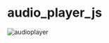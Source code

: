# audio_player_js
![audioplayer](https://user-images.githubusercontent.com/70331215/171547106-7fad9a0c-82ab-4b6a-916e-9c490d286593.png)
